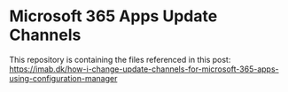 # Microsoft 365 Apps Update Channels
This repository is containing the files referenced in this post: https://imab.dk/how-i-change-update-channels-for-microsoft-365-apps-using-configuration-manager
